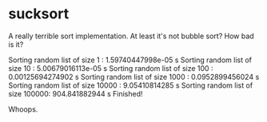 sucksort
========

A really terrible sort implementation. At least it's not bubble sort?
How bad is it?

Sorting random list of size 1     :  1.59740447998e-05 s
Sorting random list of size 10    :  5.00679016113e-05 s
Sorting random list of size 100   :  0.00125694274902 s
Sorting random list of size 1000  :  0.0952899456024 s
Sorting random list of size 10000 :  9.05410814285 s
Sorting random list of size 100000:  904.841882944 s
Finished!

Whoops.
